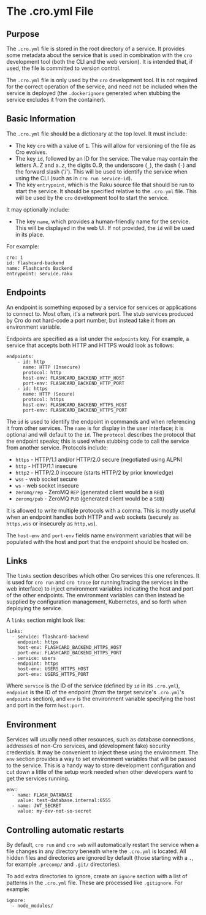 # The .cro.yml File

## Purpose

The `.cro.yml` file is stored in the root directory of a service. It provides
some metadata about the service that is used in combination with the `cro`
development tool (both the CLI and the web version). It is intended that, if
used, the file is committed to version control.

The `.cro.yml` file is only used by the `cro` development tool. It is not
required for the correct operation of the service, and need not be included
when the service is deployed (the `.dockerignore` generated when stubbing the
service excludes it from the container).

## Basic Information

The `.cro.yml` file should be a dictionary at the top level. It must include:

* The key `cro` with a value of `1`. This will allow for versioning of the
  file as Cro evolves.
* The key `id`, followed by an ID for the service. The value may contain the
  letters A..Z and a..z, the digits 0..9, the underscore (`_`), the dash (`-`)
  and the forward slash ('/'). This will be used to identify the service when
  using the CLI (such as in `cro run service-id`).
* The key `entrypoint`, which is the Raku source file that should be run to
  start the service. It should be specified relative to the `.cro.yml` file.
  This will be used by the `cro` development tool to start the service.

It may optionally include:

* The key `name`, which provides a human-friendly name for the service. This
  will be displayed in the web UI. If not provided, the `id` will be used in
  its place.

For example:

    cro: 1
    id: flashcard-backend
    name: Flashcards Backend
    entrypoint: service.raku

## Endpoints

An endpoint is something exposed by a service for services or applications to
connect to. Most often, it's a network port. The stub services produced by Cro
do not hard-code a port number, but instead take it from an environment
variable.

Endpoints are specified as a list under the `endpoints` key. For example, a
service that accepts both HTTP and HTTPS would look as follows:

```
endpoints:
    - id: http
      name: HTTP (Insecure)
      protocol: http
      host-env: FLASHCARD_BACKEND_HTTP_HOST
      port-env: FLASHCARD_BACKEND_HTTP_PORT
    - id: https
      name: HTTP (Secure)
      protocol: https
      host-env: FLASHCARD_BACKEND_HTTPS_HOST
      port-env: FLASHCARD_BACKEND_HTTPS_PORT
```

The `id` is used to identify the endpoint in commands and when referencing it
from other services. The `name` is for display in the user interface; it is
optional and will default to the `id`. The `protocol` describes the protocol
that the endpoint speaks; this is used when stubbing code to call the service
from another service. Protocols include:

* `https` - HTTP/1.1 and/or HTTP/2.0 secure (negotiated using ALPN)
* `http` - HTTP/1.1 insecure
* `http2` - HTTP/2.0 insecure (starts HTTP/2 by prior knowledge)
* `wss` - web socket secure
* `ws` - web socket insecure
* `zeromq/rep` - ZeroMQ `REP` (generated client would be a `REQ`)
* `zeromq/pub` - ZeroMQ `PUB` (generated client would be a `SUB`)

It is allowed to write multiple protocols with a comma. This is mostly useful
when an endpoint handles both HTTP and web sockets (securely as `https,wss` or
insecurely as `http,ws`).

The `host-env` and `port-env` fields name environment variables that will be
populated with the host and port that the endpoint should be hosted on.

## Links

The `links` section describes which other Cro services this one references. It
is used for `cro run` and `cro trace` (or running/tracing the services in the
web interface) to inject environment variables indicating the host and port of
the other endpoints. The environment variables can then instead be supplied by
configuration management, Kubernetes, and so forth when deploying the service.

A `links` section might look like:

```
links:
  - service: flashcard-backend
    endpoint: https
    host-env: FLASHCARD_BACKEND_HTTPS_HOST
    port-env: FLASHCARD_BACKEND_HTTPS_PORT
  - service: users
    endpoint: https
    host-env: USERS_HTTPS_HOST
    port-env: USERS_HTTPS_PORT
```

Where `service` is the ID of the service (defined by `id` in its `.cro.yml`),
`endpoint` is the ID of the endpoint (from the target service's `.cro.yml`'s
`endpoints` section), and `env` is the environment variable specifying the
host and port in the form `host:port`.

## Environment

Services will usually need other resources, such as database connections,
addresses of non-Cro services, and (development fake) security credentials. It
may be convenient to inject these using the environment. The `env` section
provides a way to set environment variables that will be passed to the
service. This is a handy way to store development configuration and cut down
a little of the setup work needed when other developers want to get the
services running.

```
env:
  - name: FLASH_DATABASE
    value: test-database.internal:6555
  - name: JWT_SECRET
    value: my-dev-not-so-secret
```

## Controlling automatic restarts

By default, `cro run` and `cro web` will automatically restart the service
when a file changes in any directory beneath where the `.cro.yml` is located.
All hidden files and directories are ignored by default (those starting with a
`.`, for example `.precomp/` and `.git/` directories).

To add extra directories to ignore, create an `ignore` section with a list of
patterns in the `.cro.yml` file. These are processed like `.gitignore`. For
example:

```
ignore:
  - node_modules/
```
